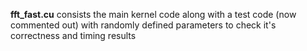 **fft_fast.cu** consists the main kernel code along with a test code (now commented out) with randomly defined parameters to check it's correctness and timing results 
